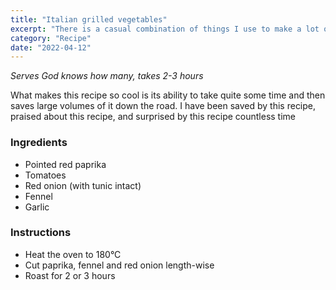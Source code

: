```yaml
---
title: "Italian grilled vegetables"
excerpt: "There is a casual combination of things I use to make a lot of things, and it's a quiet hit at dinner parties"
category: "Recipe"
date: "2022-04-12"
---
```

_Serves God knows how many, takes 2-3 hours_

What makes this recipe so cool is its ability to take quite some time and then saves large volumes of it down the road. I have been saved by this recipe, praised about this recipe, and surprised by this recipe countless time

### Ingredients 
  - Pointed red paprika
  - Tomatoes
  - Red onion (with tunic intact)
  - Fennel
  - Garlic

### Instructions

  - Heat the oven to 180°C
  - Cut paprika, fennel and red onion length-wise
  - Roast for 2 or 3 hours